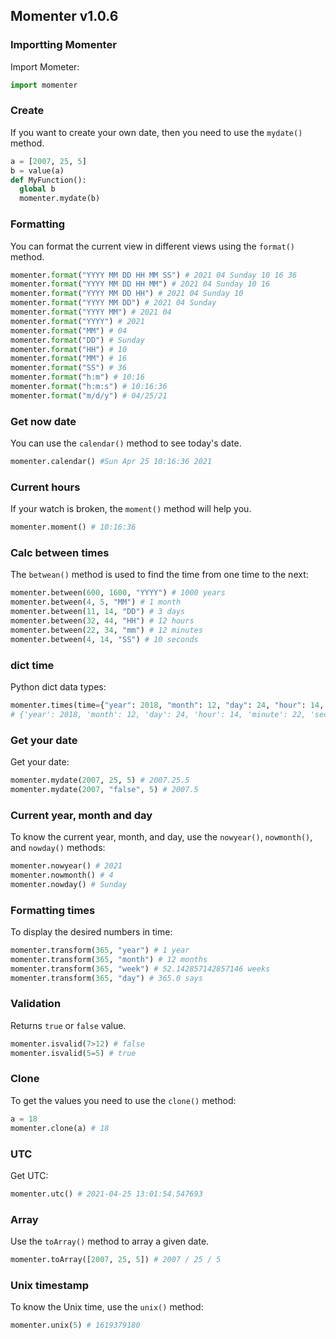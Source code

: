 ## Momenter v1.0.6
### Importting Momenter

Import Mometer:
```python
import momenter
```
### Create
If you want to create your own date, then you need to use the `mydate()` method.
```python
a = [2007, 25, 5]
b = value(a)
def MyFunction():
  global b
  momenter.mydate(b)
```
### Formatting

You can format the current view in different views using the `format()` method.

```python
momenter.format("YYYY MM DD HH MM SS") # 2021 04 Sunday 10 16 36
momenter.format("YYYY MM DD HH MM") # 2021 04 Sunday 10 16
momenter.format("YYYY MM DD HH") # 2021 04 Sunday 10
momenter.format("YYYY MM DD") # 2021 04 Sunday
momenter.format("YYYY MM") # 2021 04 
momenter.format("YYYY") # 2021
momenter.format("MM") # 04
momenter.format("DD") # Sunday
momenter.format("HH") # 10
momenter.format("MM") # 16
momenter.format("SS") # 36
momenter.format("h:m") # 10:16
momenter.format("h:m:s") # 10:16:36
momenter.format("m/d/y") # 04/25/21
```
### Get now date
You can use the `calendar()` method to see today's date.

```python
momenter.calendar() #Sun Apr 25 10:16:36 2021
```
### Current hours
If your watch is broken, the `moment()` method will help you.
```python
momenter.moment() # 10:16:36
```

### Calc between times
The `betwean()` method is used to find the time from one time to the next:
```python
momenter.between(600, 1600, "YYYY") # 1000 years
momenter.between(4, 5, "MM") # 1 month
momenter.between(11, 14, "DD") # 3 days
momenter.between(32, 44, "HH") # 12 hours
momenter.between(22, 34, "mm") # 12 minutes
momenter.between(4, 14, "SS") # 10 seconds
```
### dict time
Python dict data types:
```python
momenter.times(time={"year": 2018, "month": 12, "day": 24, "hour": 14, "minute": 22, "second": 14})
# {'year': 2018, 'month': 12, 'day': 24, 'hour': 14, 'minute': 22, 'second': 14}
```
### Get your date
Get your date:
```python
momenter.mydate(2007, 25, 5) # 2007.25.5
momenter.mydate(2007, "false", 5) # 2007.5
```
### Current year, month and day
To know the current year, month, and day, use the `nowyear()`, `nowmonth()`, and `nowday()` methods:
```python
momenter.nowyear() # 2021
momenter.nowmonth() # 4
momenter.nowday() # Sunday
```
### Formatting times 
To display the desired numbers in time:
```python
momenter.transform(365, "year") # 1 year
momenter.transform(365, "month") # 12 months
momenter.transform(365, "week") # 52.142857142857146 weeks
momenter.transform(365, "day") # 365.0 says
```
### Validation
Returns `true` or `false` value.
```python
momenter.isvalid(7>12) # false
momenter.isvalid(5=5) # true
```
### Clone
To get the values ​​you need to use the `clone()` method:
```python
a = 18
momenter.clone(a) # 18
```
### UTC
Get UTC:
```python
momenter.utc() # 2021-04-25 13:01:54.547693
```
### Array
Use the `toArray()` method to array a given date.
```python
momenter.toArray([2007, 25, 5]) # 2007 / 25 / 5 
```
### Unix timestamp
To know the Unix time, use the `unix()` method:
```python
momenter.unix(5) # 1619379180
```
